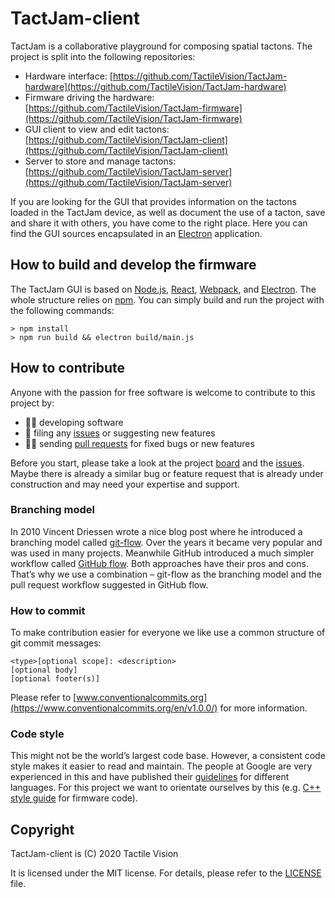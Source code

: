 # TactJam-client

TactJam is a collaborative playground for composing spatial tactons. The project is split into the following repositories:

+ Hardware interface: [https://github.com/TactileVision/TactJam-hardware](https://github.com/TactileVision/TactJam-hardware)
+ Firmware driving the hardware: [https://github.com/TactileVision/TactJam-firmware](https://github.com/TactileVision/TactJam-firmware)
+ GUI client to view and edit tactons: [https://github.com/TactileVision/TactJam-client](https://github.com/TactileVision/TactJam-client)
+ Server to store and manage tactons: [https://github.com/TactileVision/TactJam-server](https://github.com/TactileVision/TactJam-server)

If you are looking for the GUI that provides information on the tactons loaded in the TactJam device, as well as document the use of a tacton, save and share it with others, you have come to the right place. Here you can find the GUI sources encapsulated in an [Electron](https://www.electronjs.org/) application.


## How to build and develop the firmware

The TactJam GUI is based on [Node.js](https://nodejs.org/en/), [React](https://reactjs.org/), [Webpack](https://webpack.js.org/), and [Electron](https://www.electronjs.org/). The whole structure relies on [npm](https://www.npmjs.com/). You can simply build and run the project with the following commands:


```
> npm install
> npm run build && electron build/main.js
```


## How to contribute

Anyone with the passion for free software is welcome to contribute to this project by:

+ 👩‍💻 developing software
+ 👾 filing any [issues](https://github.com/TactileVision/TactJam-firmware/issues)  or suggesting new features
+ 🧑‍🏭 sending [pull requests](https://github.com/TactileVision/TactJam-firmware/pulls) for fixed bugs or new features

Before you start, please take a look at the project [board](https://github.com/orgs/TactileVision/projects/1) and the [issues](https://github.com/TactileVision/TactJam-firmware/issues). Maybe there is already a similar bug or feature request that is already under construction and may need your expertise and support.


### Branching model

In 2010 Vincent Driessen wrote a nice blog post where he introduced a branching model called [git-flow](https://nvie.com/posts/a-successful-git-branching-model/). Over the years it became very popular and was used in many projects. Meanwhile GitHub introduced a much simpler workflow called [GitHub flow](https://guides.github.com/introduction/flow/). Both approaches have their pros and cons. That’s why we use a combination – git-flow as the branching model and the pull request workflow suggested in GitHub flow.


### How to commit

To make contribution easier for everyone we like use a common structure of git commit messages: 

```
<type>[optional scope]: <description>
[optional body]
[optional footer(s)]
```

Please refer to [www.conventionalcommits.org](https://www.conventionalcommits.org/en/v1.0.0/) for more information.


### Code style

This might not be the world’s largest code base. However, a consistent code style makes it easier to read and maintain. The people at Google are very experienced in this and have published their [guidelines](https://google.github.io/styleguide/) for different languages. For this project we want to orientate ourselves by this (e.g. [C++ style guide](https://google.github.io/styleguide/cppguide.html) for firmware code).


## Copyright

TactJam-client is (C) 2020 Tactile Vision

It is licensed under the MIT license. For details, please refer to the [LICENSE](LICENSE) file.
